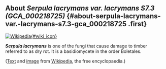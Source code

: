 About *Serpula lacrymans var. lacrymans S7.3 (GCA\_000218725)* {#about-serpula-lacrymans-var.-lacrymans-s7.3-gca_000218725 .first}
--------------------------------------------------------------

[![Wikipedia](/img/wikipedia_logo_v2_en.png){#wiki_icon}](http://en.wikipedia.org/wiki/Serpula_lacrymans)

***Serpula lacrymans*** is one of the fungi that cause damage to timber
referred to as dry rot. It is a basidiomycete in the order Boletales.

([Text](http://en.wikipedia.org/wiki/Serpula_lacrymans) and
[image](https://commons.wikimedia.org/wiki/File:Hausschwamm.jpg) from
[Wikipedia](http://en.wikipedia.org/), the free encyclopaedia.)
